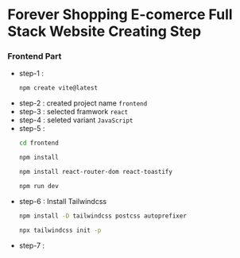 # Forever Shopping E-comerce Full Stack Website Creating Step

### Frontend Part
- step-1 : 
    ```sh
    npm create vite@latest
    ```
- step-2 : created project name `frontend` 
- step-3 : selected framwork `react`
- step-4 : seleted variant `JavaScript`
- step-5 : 
    ```sh
    cd frontend
    ```
    ```sh
    npm install
    ```
    ```sh
    npm install react-router-dom react-toastify
    ```
    ```sh
    npm run dev
    ```
- step-6 : Install Tailwindcss
    ```sh
    npm install -D tailwindcss postcss autoprefixer
    ```
    ```sh
    npx tailwindcss init -p
    ```
- step-7 : 